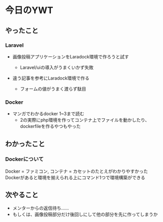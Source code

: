 # 今日のYWT

## やったこと

### Laravel

- 画像投稿アプリケーションをLaradock環境で作ろうと試す
  - Laravel/uiの導入がうまくいかず失敗

- 違う記事を参考にLaradock環境で作る
  - フォームの値がうまく渡らず駄目

### Docker

- マンガでわかるdocker 1~3まで読む
  - 2の実際にphp環境を作ってコンテナ上でファイルを動かしたり、dockerfileを作るやつもやった

## わかったこと

### Dockerについて

Docker = ファミコン, コンテナ = カセットのたとえがわかりやすかった
Dockerがあると環境を揃えられる上にコマンド1つで環境構築ができる

## 次やること

- メンターからの返信待ち……
- もしくは、画像投稿部分だけ後回しにして他の部分を先に作ってしまうか

